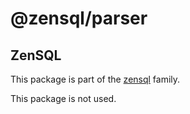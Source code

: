 # @zensql/parser

## ZenSQL

This package is part of the [zensql](https://github.com/etienne-dldc/zensql) family.

This package is not used.
